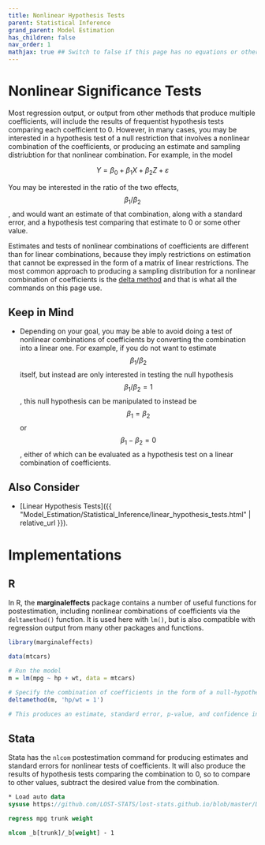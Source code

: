 ```yaml
---
title: Nonlinear Hypothesis Tests
parent: Statistical Inference
grand_parent: Model Estimation
has_children: false
nav_order: 1
mathjax: true ## Switch to false if this page has no equations or other math rendering.
---
```


# Nonlinear Significance Tests

Most regression output, or output from other methods that produce multiple coefficients, will include the results of frequentist hypothesis tests comparing each coefficient to 0. However, in many cases, you may be interested in a hypothesis test of a null restriction that involves a nonlinear combination of the coefficients, or producing an estimate and sampling distriubtion for that nonlinear combination. For example, in the model

$$ Y = \beta_0 + \beta_1X + \beta_2Z + \varepsilon $$

You may be interested in the ratio of the two effects, $$\beta_1/\beta_2$$, and would want an estimate of that combination, along with a standard error, and a hypothesis test comparing that estimate to 0 or some other value.

Estimates and tests of nonlinear combinations of coefficients are different than for linear combinations, because they imply restrictions on estimation that cannot be expressed in the form of a matrix of linear restrictions. The most common approach to producing a sampling distribution for a nonlinear combination of coefficients is the [delta method](https://en.wikipedia.org/wiki/Delta_method) and that is what all the commands on this page use.

## Keep in Mind

- Depending on your goal, you may be able to avoid doing a test of nonlinear combinations of coefficients by converting the combination into a linear one. For example, if you do not want to estimate $$\beta_1/\beta_2$$ itself, but instead are only interested in testing the null hypothesis $$\beta_1/\beta_2 = 1$$, this null hypothesis can be manipulated to instead be $$\beta_1 = \beta_2$$ or $$\beta_1 - \beta_2 = 0$$, either of which can be evaluated as a hypothesis test on a linear combination of coefficients.

## Also Consider

- [Linear Hypothesis Tests]({{ "Model_Estimation/Statistical_Inference/linear_hypothesis_tests.html" | relative_url }}).

# Implementations

## R

In R, the **marginaleffects** package contains a number of useful functions for postestimation, including nonlinear combinations of coefficients via the `deltamethod()` function. It is used here with `lm()`, but is also compatible with regression output from many other packages and functions.

```r
library(marginaleffects)

data(mtcars)

# Run the model
m = lm(mpg ~ hp + wt, data = mtcars)

# Specify the combination of coefficients in the form of a null-hypothesis equation
deltamethod(m, 'hp/wt = 1')

# This produces an estimate, standard error, p-value, and confidence interval
```


## Stata

Stata has the `nlcom` postestimation command for producing estimates and standard errors for nonlinear tests of coefficients. It will also produce the results of hypothesis tests comparing the combination to 0, so to compare to other values, subtract the desired value from the combination.


```stata
* Load auto data
sysuse https://github.com/LOST-STATS/lost-stats.github.io/blob/master/Data/auto.dta

regress mpg trunk weight

nlcom _b[trunk]/_b[weight] - 1
```
